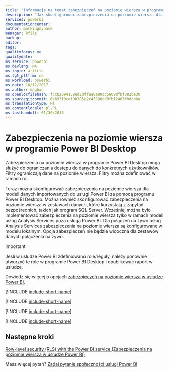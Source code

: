 ```yaml
---
title: "Informacje na temat zabezpieczeń na poziomie wiersza w programie Power BI Desktop"
description: "Jak skonfigurować zabezpieczenia na poziomie wiersza dla zaimportowanych zestawów danych oraz zapytanie bezpośrednie w programie Power BI Desktop."
services: powerbi
documentationcenter: 
author: markingmyname
manager: kfile
backup: 
editor: 
tags: 
qualityfocus: no
qualitydate: 
ms.service: powerbi
ms.devlang: NA
ms.topic: article
ms.tgt_pltfrm: na
ms.workload: powerbi
ms.date: 10/12/2017
ms.author: maghan
ms.openlocfilehash: fccb2094158ed2dffaa0a80cc5609dfbf382be30
ms.sourcegitcommit: 6e693f9caf98385a2c45890cd0fbf2403f0dbb8a
ms.translationtype: HT
ms.contentlocale: pl-PL
ms.lasthandoff: 01/30/2018
---
```

# <a name="row-level-security-rls-with-power-bi-desktop"></a>Zabezpieczenia na poziomie wiersza w programie Power BI Desktop
Zabezpieczenia na poziomie wiersza w programie Power BI Desktop mogą służyć do ograniczania dostępu do danych do konkretnych użytkowników. Filtry ograniczają dane na poziomie wiersza. Filtry można zdefiniować w ramach ról.

Teraz można skonfigurować zabezpieczenia na poziomie wiersza dla modeli danych importowanych do usługi Power BI za pomocą programu Power BI Desktop. Można również skonfigurować zabezpieczenia na poziomie wiersza w zestawach danych, które korzystają z zapytań bezpośrednich, takich jak program SQL Server. Wcześniej można było implementować zabezpieczenia na poziomie wiersza tylko w ramach modeli usług Analysis Services poza usługą Power BI. Dla połączeń na żywo usług Analysis Services zabezpieczenia na poziomie wiersza są konfigurowane w modelu lokalnym. Opcja zabezpieczeń nie będzie widoczna dla zestawów danych połączenia na żywo.

> [!IMPORTANT]
> Jeśli w usłudze Power BI zdefiniowano role/reguły, należy ponownie utworzyć te role w programie Power BI Desktop i opublikować raport w usłudze.
> 
> 

Dowiedz się więcej o opcjach [zabezpieczeń na poziomie wiersza w usłudze Power BI](service-admin-rls.md).

[!INCLUDE [include-short-name](./includes/rls-desktop-define-roles.md)]

[!INCLUDE [include-short-name](./includes/rls-desktop-view-as-roles.md)]

[!INCLUDE [include-short-name](./includes/rls-limitations.md)]

[!INCLUDE [include-short-name](./includes/rls-faq.md)]

## <a name="next-steps"></a>Następne kroki
[Row-level security (RLS) with the Power BI service (Zabezpieczenia na poziomie wiersza w usłudze Power BI)](service-admin-rls.md)  

Masz więcej pytań? [Zadaj pytanie społeczności usługi Power BI](http://community.powerbi.com/)

